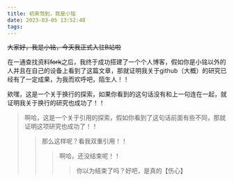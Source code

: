 ```yaml
---
title: 初来驾到，我是小铭
date: 2023-03-05 13:52:48
tags:
---
```

~~大家好，我是小铭，今天我正式入驻B站啦~~

  在一通查找资料~~fork~~之后，我终于成功搭建了一个个人博客，假如你是小铭以外的人并且在自己的设备上看到了这篇文章，那就证明我关于github（大概）的研究已经有了一定成果，为我而欢呼吧，陌生人！！

欸嘿，这是一个关于换行的探索，如果你看到的这句话没有和上一句连在一起，就证明我关于换行的研究也成功了！！

>啊哈，这是一个关于引用的探索，假如你看到了这句话前面有些不同，那就证明这项研究也成功了！！
>>那么这样呢？看我双重引用！！
>>>啊哈，还没结束呢！！
>>>>你以为结束了吗？好吧，是真的【伤心】